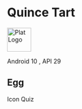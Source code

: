 # Quince Tart

<img alt="Plat Logo" height="56" src="https://upload.wikimedia.org/wikipedia/commons/1/1e/Android_10_logo.svg"/>

Android 10 , API 29

## Egg

Icon Quiz
